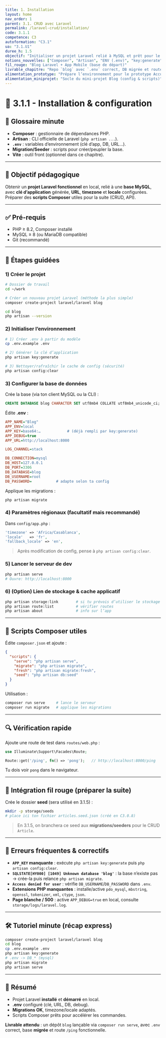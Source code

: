 ```yaml
---
title: 1. Installation
layout: home
nav_order: 1
parent: 3.1. CRUD avec Laravel
permalink: /laravel-crud/installation/
code: 3.1.1
competence: C3
autoformation: "C3.1"
ua: "3.1.U1"
duree_h: 1.5
objectif: "Initialiser un projet Laravel relié à MySQL et prêt pour le CRUD."
notions_nouvelles: ["Composer", "Artisan", "ENV (.env)", "key:generate", "migrate", "config/app.php", "serve", "storage:link"]
fil_rouge: "Blog Laravel + App Mobile (base de départ)"
livrable_chapitre: "Repo `blog` avec `.env` correct, DB migrée et route `/ping` fonctionnelle"
alimentation_prototype: "Prépare l’environnement pour le prototype Accueil/Liste"
alimentation_miniprojet: "Socle du mini-projet Blog (config & scripts)"
---
```



# 📘  3.1.1 - Installation & configuration

## 📒 Glossaire minute
- **Composer** : gestionnaire de dépendances PHP.
- **Artisan** : CLI officielle de Laravel (`php artisan ...`).
- **`.env`** : variables d’environnement (clé d’app, DB, URL…).
- **Migration/Seeder** : scripts pour créer/peupler la base.
- **Vite** : outil front (optionnel dans ce chapitre).

---

## 🎯 Objectif pédagogique
Obtenir un **projet Laravel fonctionnel** en local, relié à une **base MySQL**, avec **clé d’application** générée, **URL**, **timezone** et **locale** configurées. Préparer des **scripts Composer** utiles pour la suite (CRUD, API).

---

## ✅ Pré-requis
- PHP ≥ 8.2, Composer installé
- MySQL ≥ 8 (ou MariaDB compatible)
- Git (recommandé)

---

## 🧭 Étapes guidées

### 1) Créer le projet
```bash
# Dossier de travail
cd ~/work

# Créer un nouveau projet Laravel (méthode la plus simple)
composer create-project laravel/laravel blog

cd blog
php artisan --version
````

### 2) Initialiser l’environnement

```bash
# 1) Créer .env à partir du modèle
cp .env.example .env

# 2) Générer la clé d’application
php artisan key:generate

# 3) Nettoyer/rafraîchir le cache de config (sécurité)
php artisan config:clear
```

### 3) Configurer la base de données

Crée la base (via ton client MySQL ou la CLI) :

```sql
CREATE DATABASE blog CHARACTER SET utf8mb4 COLLATE utf8mb4_unicode_ci;
```

Édite **.env** :

```ini
APP_NAME="Blog"
APP_ENV=local
APP_KEY=base64:…            # (déjà rempli par key:generate)
APP_DEBUG=true
APP_URL=http://localhost:8000

LOG_CHANNEL=stack

DB_CONNECTION=mysql
DB_HOST=127.0.0.1
DB_PORT=3306
DB_DATABASE=blog
DB_USERNAME=root
DB_PASSWORD=           # adapte selon ta config
```

Applique les migrations :

```bash
php artisan migrate
```

### 4) Paramètres régionaux (facultatif mais recommandé)

Dans `config/app.php` :

```php
'timezone' => 'Africa/Casablanca',
'locale'   => 'fr',
'fallback_locale' => 'en',
```

> Après modification de config, pense à `php artisan config:clear`.

### 5) Lancer le serveur de dev

```bash
php artisan serve
# Ouvre: http://localhost:8000
```

### 6) (Option) Lien de stockage & cache applicatif

```bash
php artisan storage:link        # si tu prévois d’utiliser le stockage public
php artisan route:list          # vérifier routes
php artisan about               # info sur l’app
```

---

## 🔧 Scripts Composer utiles

Édite `composer.json` et ajoute :

```json
{
  "scripts": {
    "serve": "php artisan serve",
    "migrate": "php artisan migrate",
    "fresh": "php artisan migrate:fresh",
    "seed": "php artisan db:seed"
  }
}
```

Utilisation :

```bash
composer run serve     # lance le serveur
composer run migrate   # applique les migrations
```

---

## 🔍 Vérification rapide

Ajoute une route de test dans `routes/web.php` :

```php
use Illuminate\Support\Facades\Route;

Route::get('/ping', fn() => 'pong');   // http://localhost:8000/ping
```

Tu dois voir `pong` dans le navigateur.

---

## 🧩 Intégration fil rouge (préparer la suite)

Crée le dossier **seed** (sera utilisé en 3.1.5) :

```bash
mkdir -p storage/seeds
# place ici ton fichier articles.seed.json (créé en C3.0.8)
```

> En 3.1.5, on branchera ce seed aux **migrations/seeders** pour le CRUD `Article`.

---

## 🧪 Erreurs fréquentes & correctifs

* **`APP_KEY` manquante** : exécute `php artisan key:generate` puis `php artisan config:clear`.
* **`SQLSTATE[HY000] [1049] Unknown database 'blog'`** : la base n’existe pas → crée-la puis relance `php artisan migrate`.
* **`Access denied for user`** : vérifie `DB_USERNAME`/`DB_PASSWORD` dans `.env`.
* **Extensions PHP manquantes** : installe/active `pdo_mysql`, `mbstring`, `openssl`, `tokenizer`, `xml`, `ctype`, `json`.
* **Page blanche / 500** : active `APP_DEBUG=true` en local, consulte `storage/logs/laravel.log`.

---

## 🛠 Tutoriel minute (récap express)

```bash
composer create-project laravel/laravel blog
cd blog
cp .env.example .env
php artisan key:generate
# .env -> DB_* (mysql)
php artisan migrate
php artisan serve
```

---

## 🧾 Résumé

* Projet Laravel **installé** et **démarré** en local.
* **.env** configuré (clé, URL, DB, debug).
* **Migrations OK**, timezone/locale adaptés.
* Scripts Composer prêts pour accélérer les commandes.

**Livrable attendu** : un dépôt `blog` lançable via `composer run serve`, avec `.env` correct, base **migrée** et route `/ping` fonctionnelle.
